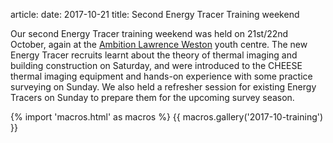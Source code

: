 article:
date: 2017-10-21
title: Second Energy Tracer Training weekend

Our second Energy Tracer training weekend was held on 21st/22nd October, again
at the [Ambition Lawrence Weston](http://www.ambitionlw.org/) youth centre. The
new Energy Tracer recruits learnt about the theory of thermal imaging and
building construction on Saturday, and were introduced to the CHEESE thermal
imaging equipment and hands-on experience with some practice surveying on
Sunday. We also held a refresher session for existing Energy Tracers on Sunday
to prepare them for the upcoming survey season.

{% import 'macros.html' as macros %}
{{ macros.gallery('2017-10-training') }}
